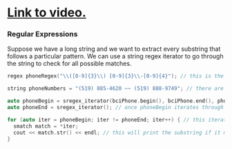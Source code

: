 # [Link to video.](https://www.youtube.com/watch?v=H52uuYT0akg&list=PLVD25niNi0Blds9kjuux3nj9N9n5nBpMr)

### Regular Expressions

Suppose we have a long string and we want to extract every substring that follows a particular pattern. We can use a string regex iterator to go through the string to check for all possible matches.

```cpp
regex phoneRegex("\\([0-9]{3}\\) [0-9]{3}\\-[0-9]{4}"); // this is the pattern for phone numbers that looks like this: (___) ___-___

string phoneNumbers = "(519) 885-4620 ~~ (519) 888-9749"; // there are two phone numbers in here we want to extract

auto phoneBegin = sregex_iterator(bciPhone.begin(), bciPhone.end(), phoneRegex);
auto phoneEnd = sregex_iterator(); // once phoneBegin iterates through the entire string, it will be equivalent to the default sregex iterator

for (auto iter = phoneBegin; iter != phoneEnd; iter++) { // this iterator will go through the string to check for matches
  smatch match = *iter; 
  cout << match.str() << endl; // this will print the substring if it matches the pattern
}
```
